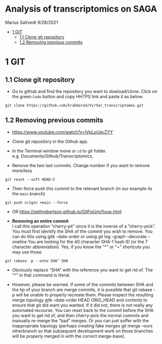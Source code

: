 Analysis of transcriptomics on SAGA
================
Marius Saltvedt
9/28/2021

-   [1 GIT](#git)
    -   [1.1 Clone git repository](#clone-git-repository)
    -   [1.2 Removing previous commits](#removing-previous-commits)

# 1 GIT

## 1.1 Clone git repository

-   Go to github and find the repository you want to dowload/clone.
    Click on the green `Code` button and copy HHTPS link and paste it as
    below:

<!-- -->

    git clone https://github.com/krabberod/VirVar_transcriptomes.git

## 1.2 Removing previous commits

-   <https://www.youtube.com/watch?v=lVpLoUecZYY>

-   Clone git repository in the Github app.

-   In the Terminal window move or `cd` to git folder.
    e.g. Documents/Github/Transcriptomics.

-   Remove the two last commits. Change number if you want to remove
    more/less

<!-- -->

    git reset --soft HEAD~2

  

-   Then force push this commit to the relevant branch (in our example
    its the `main` branch)

<!-- -->

    git push origin +main --force

  

-   OR <https://sethrobertson.github.io/GitFixUm/fixup.html>  
      

-   **Removing an entire commit**  
    I call this operation “cherry-pit” since it is the inverse of a
    “cherry-pick”. You must first identify the SHA of the commit you
    wish to remove. You can do this using gitk –date-order or using git
    log –graph –decorate –oneline You are looking for the 40 character
    SHA-1 hash ID (or the 7 character abbreviation). Yes, if you know
    the “^” or “\~” shortcuts you may use those.

<!-- -->

    git rebase -p --onto SHA^ SHA

-   Obviously replace “SHA” with the reference you want to get rid of.
    The “^” in that command is literal.

-   However, please be warned. If some of the commits between SHA and
    the tip of your branch are merge commits, it is possible that git
    rebase -p will be unable to properly recreate them. Please inspect
    the resulting merge topology gitk –date-order HEAD ORIG_HEAD and
    contents to ensure that git did want you wanted. If it did not,
    there is not really any automated recourse. You can reset back to
    the commit before the SHA you want to get rid of, and then
    cherry-pick the normal commits and manually re-merge the “bad”
    merges. Or you can just suffer with the inappropriate topology
    (perhaps creating fake merges git merge –ours otherbranch so that
    subsequent development work on those branches will be properly
    merged in with the correct merge-base).
